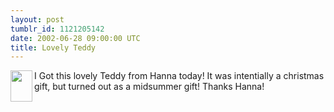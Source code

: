 ```yaml
---
layout: post
tumblr_id: 1121205142
date: 2002-06-28 09:00:00 UTC
title: Lovely Teddy
---
```


<a href="javascript:showme('images/reviews/hannasteddy.jpg')"><img src="images/reviews/hannasteddy_small.jpg" width=35 height=50 border=0 align="left"></a>I Got this lovely Teddy from Hanna today! It was intentially a christmas gift, but turned out as a midsummer gift! Thanks Hanna!
